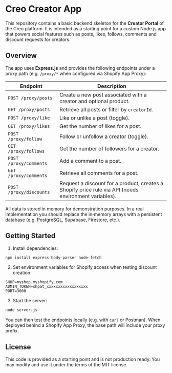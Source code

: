 # Creo Creator App

This repository contains a basic backend skeleton for the **Creator Portal** of the Creo platform. It is intended as a starting point for a custom Node.js app that powers social features such as posts, likes, follows, comments and discount requests for creators.

## Overview

The app uses **Express.js** and provides the following endpoints under a proxy path (e.g. `/proxy/*` when configured via Shopify App Proxy):

| Endpoint | Description |
| --- | --- |
| `POST /proxy/posts` | Create a new post associated with a creator and optional product. |
| `GET /proxy/posts` | Retrieve all posts or filter by `creatorId`. |
| `POST /proxy/like` | Like or unlike a post (toggle). |
| `GET /proxy/likes` | Get the number of likes for a post. |
| `POST /proxy/follow` | Follow or unfollow a creator (toggle). |
| `GET /proxy/follows` | Get the number of followers for a creator. |
| `POST /proxy/comments` | Add a comment to a post. |
| `GET /proxy/comments` | Retrieve all comments for a post. |
| `POST /proxy/discounts` | Request a discount for a product; creates a Shopify price rule via API (needs environment variables). |

All data is stored in memory for demonstration purposes. In a real implementation you should replace the in‑memory arrays with a persistent database (e.g. PostgreSQL, Supabase, Firestore, etc.).

## Getting Started

1. Install dependencies:

```bash
npm install express body-parser node-fetch
```

2. Set environment variables for Shopify access when testing discount creation:

```
SHOP=myshop.myshopify.com
ADMIN_TOKEN=shpat_xxxxxxxxxxxxxxxxxx
PORT=3000
```

3. Start the server:

```bash
node server.js
```

You can then test the endpoints locally (e.g. with `curl` or Postman). When deployed behind a Shopify App Proxy, the base path will include your proxy prefix.

## License

This code is provided as a starting point and is not production ready. You may modify and use it under the terms of the MIT license.